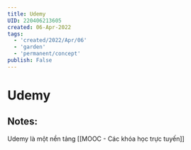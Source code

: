 ```yaml
---
title: Udemy
UID: 220406213605
created: 06-Apr-2022
tags:
  - 'created/2022/Apr/06'
  - 'garden'
  - 'permanent/concept'
publish: False
---
```

# Udemy

## Notes:
Udemy là một nền tảng [[MOOC - Các khóa học trực tuyến]]

